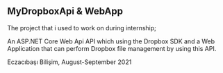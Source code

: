 ## MyDropboxApi & WebApp

The project that i used to work on during internship;

An ASP.NET Core Web Api API which using the Dropbox SDK and a Web Application that can perform Dropbox file management by using this API.

Eczacıbaşı Bilişim, August-September 2021
